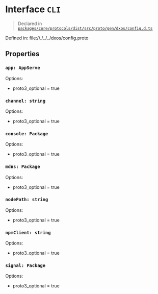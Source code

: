 # Interface `CLI`
> Declared in [`packages/core/protocols/dist/src/proto/gen/dxos/config.d.ts`]()

Defined in:
   file://./../../dxos/config.proto
## Properties
### `app: AppServe`
Options:
  - proto3_optional = true
### `channel: string`
Options:
  - proto3_optional = true
### `console: Package`
Options:
  - proto3_optional = true
### `mdns: Package`
Options:
  - proto3_optional = true
### `nodePath: string`
Options:
  - proto3_optional = true
### `npmClient: string`
Options:
  - proto3_optional = true
### `signal: Package`
Options:
  - proto3_optional = true